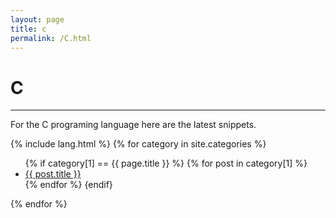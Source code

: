 ```yaml
---
layout: page
title: c
permalink: /C.html
---
```


# C

---

For the C programing language here are the latest snippets.

{% include lang.html %}
{% for category in site.categories %}
  <ul>
    {% if category[1] == {{ page.title }} %}
      {% for post in category[1] %}
        <li><a href="{{ post.url }}">{{ post.title }}</a></li>
      {% endfor %}
    {endif}
  </ul>
{% endfor %}

